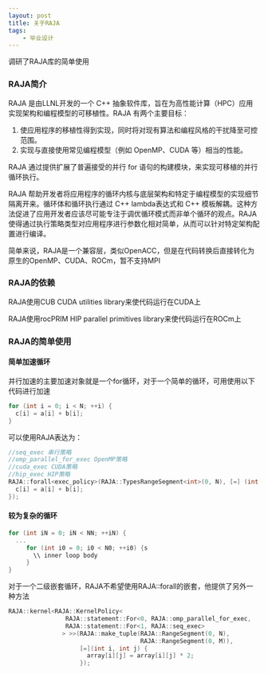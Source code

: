```yaml
---
layout: post
title: 关于RAJA
tags: 
    - 毕业设计
---
```


调研了RAJA库的简单使用

### RAJA简介

RAJA 是由LLNL开发的一个 C++ 抽象软件库，旨在为高性能计算（HPC）应用实现架构和编程模型的可移植性。RAJA 有两个主要目标：

1. 使应用程序的移植性得到实现，同时将对现有算法和编程风格的干扰降至可控范围。
2. 实现与直接使用常见编程模型（例如 OpenMP、CUDA 等）相当的性能。

RAJA 通过提供扩展了普遍接受的并行 for 语句的构建模块，来实现可移植的并行循环执行。

RAJA 帮助开发者将应用程序的循环内核与底层架构和特定于编程模型的实现细节隔离开来。循环体和循环执行通过 C++ lambda表达式和 C++ 模板解耦。这种方法促进了应用开发者应该尽可能专注于调优循环模式而非单个循环的观点。RAJA 使得通过执行策略类型对应用程序进行参数化相对简单，从而可以针对特定架构配置进行编译。

简单来说，RAJA是一个兼容层，类似OpenACC，但是在代码转换后直接转化为原生的OpenMP、CUDA、ROCm，暂不支持MPI

### RAJA的依赖

RAJA使用CUB CUDA utilities library来使代码运行在CUDA上

RAJA使用rocPRIM HIP parallel primitives library来使代码运行在ROCm上

### RAJA的简单使用

#### 简单加速循环

并行加速的主要加速对象就是一个for循环，对于一个简单的循环，可用使用以下代码进行加速

````c++
for (int i = 0; i < N; ++i) {
  c[i] = a[i] + b[i];
}
````

可以使用RAJA表达为：

````c++
//seq_exec 串行策略
//omp_parallel_for_exec OpenMP策略
//cuda_exec CUDA策略
//hip_exec HIP策略
RAJA::forall<exec_policy>(RAJA::TypesRangeSegment<int>(0, N), [=] (int i) {
  c[i] = a[i] + b[i];
});
````


#### 较为复杂的循环


````c++
for (int iN = 0; iN < NN; ++iN) {
  ...
     for (int i0 = 0; i0 < N0; ++i0) {s
       \\ inner loop body
     }
}
````

对于一个二级嵌套循环，RAJA不希望使用RAJA::forall的嵌套，他提供了另外一种方法

````c++
RAJA::kernel<RAJA::KernelPolicy<
                RAJA::statement::For<0, RAJA::omp_parallel_for_exec,   // 外循环使用 OpenMP 并行
                RAJA::statement::For<1, RAJA::seq_exec>                // 内循环使用串行执行
               > >>(RAJA::make_tuple(RAJA::RangeSegment(0, N),
                                     RAJA::RangeSegment(0, M)),
                    [=](int i, int j) {
                      array[i][j] = array[i][j] * 2;
                    });
````